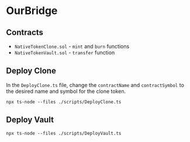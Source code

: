 # OurBridge

## Contracts

- `NativeTokenClone.sol` - `mint` and `burn` functions
- `NativeTokenVault.sol` - `transfer` function

## Deploy Clone

In the `DeployClone.ts` file, change the `contractName` and `contractSymbol` to the desired name and symbol for the clone token.

```shell
npx ts-node --files ./scripts/DeployClone.ts
```

## Deploy Vault

```shell
npx ts-node --files ./scripts/DeployVault.ts
```
